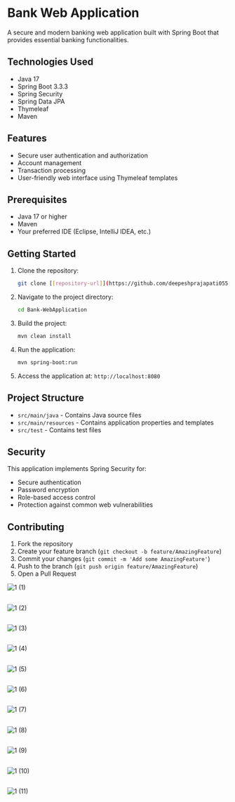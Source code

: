 # Bank Web Application

A secure and modern banking web application built with Spring Boot that provides essential banking functionalities.

## Technologies Used

- Java 17
- Spring Boot 3.3.3
- Spring Security
- Spring Data JPA
- Thymeleaf
- Maven

## Features

- Secure user authentication and authorization
- Account management
- Transaction processing
- User-friendly web interface using Thymeleaf templates

## Prerequisites

- Java 17 or higher
- Maven
- Your preferred IDE (Eclipse, IntelliJ IDEA, etc.)

## Getting Started

1. Clone the repository:
   ```bash
   git clone [[repository-url]](https://github.com/deepeshprajapati055/Bank-WebApplication/)
   ```

2. Navigate to the project directory:
   ```bash
   cd Bank-WebApplication
   ```

3. Build the project:
   ```bash
   mvn clean install
   ```

4. Run the application:
   ```bash
   mvn spring-boot:run
   ```

5. Access the application at: `http://localhost:8080`

## Project Structure

- `src/main/java` - Contains Java source files
- `src/main/resources` - Contains application properties and templates
- `src/test` - Contains test files

## Security

This application implements Spring Security for:
- Secure authentication
- Password encryption
- Role-based access control
- Protection against common web vulnerabilities

## Contributing

1. Fork the repository
2. Create your feature branch (`git checkout -b feature/AmazingFeature`)
3. Commit your changes (`git commit -m 'Add some AmazingFeature'`)
4. Push to the branch (`git push origin feature/AmazingFeature`)
5. Open a Pull Request

![1 (1)](https://github.com/user-attachments/assets/467585ab-3ebe-4723-8cb1-4b78ec5c43b8)
## 
![1 (2)](https://github.com/user-attachments/assets/066478e9-c492-40ee-91bc-82e31fc9f356)
## 
![1 (3)](https://github.com/user-attachments/assets/6bea920a-ded8-42db-bed1-1978ef046a02)
## 
![1 (4)](https://github.com/user-attachments/assets/fbf63fb8-a2d1-4ea5-8366-bc20db3a165e)
## 
![1 (5)](https://github.com/user-attachments/assets/e5f5439c-84e8-4e52-859a-029e1a3a6b2f)
## 
![1 (6)](https://github.com/user-attachments/assets/e4a3d6c8-d94b-434c-a603-a05c01631e04)
## 
![1 (7)](https://github.com/user-attachments/assets/e0e936ef-acae-4ee4-b223-ca217483d626)
## 
![1 (8)](https://github.com/user-attachments/assets/4d40443a-e082-49ad-bb08-ca3e448528d7)
## 
![1 (9)](https://github.com/user-attachments/assets/7bae32e4-3980-4e8f-9756-d9cd9d1360a4)
## 
![1 (10)](https://github.com/user-attachments/assets/aa93c8da-bc0b-4f32-b86d-2f18736f679e)
## 
![1 (11)](https://github.com/user-attachments/assets/bfca261d-3a65-4ae0-8027-4f86afbe38c2)

